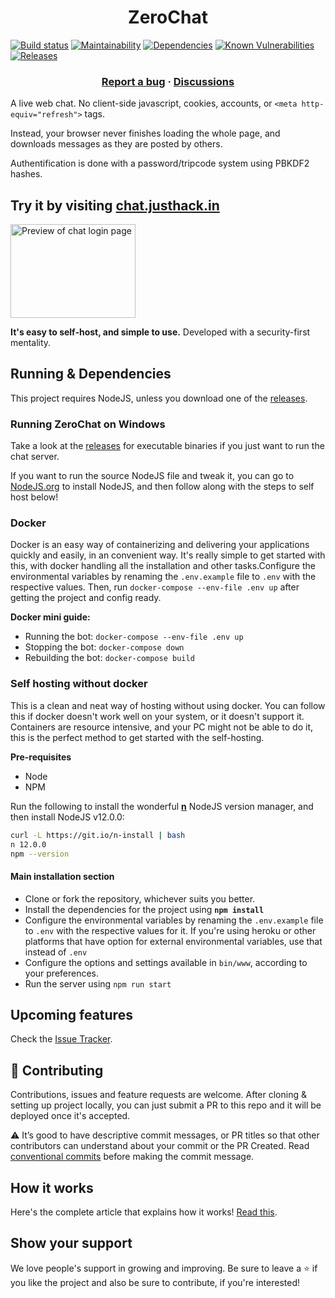 <h1 align="center">
ZeroChat 
</h1>

<p align="center">

[![Build status](https://ci.appveyor.com/api/projects/status/v86gyvgx0dnuhc75?svg=true&v=1)](https://ci.appveyor.com/project/rslay/zerochat)
[![Maintainability](https://api.codeclimate.com/v1/badges/84bdf069784f80804e43/maintainability)](https://codeclimate.com/github/rslay/ZeroChat/maintainability) 
[![Dependencies](https://api.dependabot.com/badges/status?host=github&repo=rslay/ZeroChat)](https://dependabot.com/) 
[![Known Vulnerabilities](https://snyk.io/test/github/rslay/ZeroChat/badge.svg?targetFile=package.json)](https://snyk.io/test/github/rslay/ZeroChat?targetFile=package.json) 
[![Releases](https://badgen.net/github/release/rslay/ZeroChat?v=1)](https://github.com/rslay/ZeroChat/releases)

</p>

<h3 align="center">
  <a href="https://github.com/rslay/ZeroChat/issues">Report a bug</a>
  <span> · </span>
  <a href="https://github.com/rslay/ZeroChat/discussions">Discussions</a>
</h3>

A live web chat. No client-side javascript, cookies, accounts, or `<meta http-equiv="refresh">` tags.

Instead, your browser never finishes loading the whole page, and downloads messages as they are posted by others.

Authentification is done with a password/tripcode system using PBKDF2 hashes.

## Try it by visiting [chat.justhack.in](https://chat.justhack.in)

<a href="https://chat.justhack.in"><img src="https://raw.githubusercontent.com/rslay/ZeroChat/master/image.png" title="Preview of chat login page" style="width: 200px;height: 150px"/></a>

**It's easy to self-host, and simple to use.** Developed with a security-first mentality.

## Running & Dependencies

This project requires NodeJS, unless you download one of the [releases](https://github.com/rslay/ZeroChat/releases).

### Running ZeroChat on Windows

Take a look at the [releases](https://github.com/rslay/ZeroChat/releases) for executable binaries if you just want to run the chat server.

If you want to run the source NodeJS file and tweak it, you can go to [NodeJS.org](https://nodejs.org) to install NodeJS, and then follow along with the steps to self host below!

### Docker

Docker is an easy way of containerizing and delivering your applications quickly and easily, in an 
convenient way. It's really simple to get started with this, with docker handling all the installation
and other tasks.Configure the environmental variables by renaming the `.env.example` file to `.env` with the respective 
values. Then, run `docker-compose --env-file .env up` after getting the project and config ready.

**Docker mini guide:**

- Running the bot: `docker-compose --env-file .env up`
- Stopping the bot: `docker-compose down`
- Rebuilding the bot: `docker-compose build`

### Self hosting without docker

This is a clean and neat way of hosting without using docker. You can follow this if docker doesn't work
well on your system, or it doesn't support it. Containers are resource intensive, and your PC might not
be able to do it, this is the perfect method to get started with the self-hosting.

**Pre-requisites**
- Node
- NPM

Run the following to install the wonderful **[n](https://github.com/tj/n)** NodeJS version manager, and then install NodeJS v12.0.0:

```bash
curl -L https://git.io/n-install | bash
n 12.0.0
npm --version
```

#### Main installation section

- Clone or fork the repository, whichever suits you better.
- Install the dependencies for the project using **`npm install`**
- Configure the environmental variables by renaming the `.env.example` file to `.env` with the respective 
  values for it. If you\'re using heroku or other platforms that have option for external environmental
  variables, use that instead of `.env`
- Configure the options and settings available in `bin/www`, according to your preferences.
- Run the server using `npm run start`

## Upcoming features

Check the [Issue Tracker](https://github.com/rslay/ZeroChat/issues).

## 🤝 Contributing

Contributions, issues and feature requests are welcome. After cloning & setting up project locally, you can just submit 
a PR to this repo and it will be deployed once it's accepted.

⚠️ It’s good to have descriptive commit messages, or PR titles so that other contributors can understand about your 
commit or the PR Created. Read [conventional commits](https://www.conventionalcommits.org/en/v1.0.0-beta.3/) before 
making the commit message.

## How it works

Here\'s the complete article that explains how it works! [Read this](https://justhack.in/stateful-http).

## Show your support

We love people\'s support in growing and improving. Be sure to leave a ⭐️ if you like the project and 
also be sure to contribute, if you're interested!
